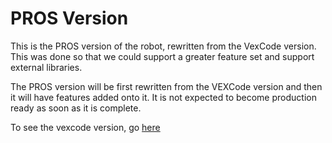 # PROS Version

This is the PROS version of the robot, rewritten from the VexCode version. This was done so that we could support a greater feature set and support external libraries.

The PROS version will be first rewritten from the VEXCode version and then it will have features added onto it. It is not expected to become production ready as soon as it is complete.

To see the vexcode version, go [here](https://github.com/calhighrobotics/Over-Under-2023-24-teamB)